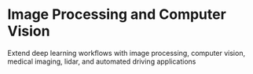 # **Image Processing and Computer Vision**

Extend deep learning workflows with image processing, computer vision, medical imaging, lidar, and automated driving applications
